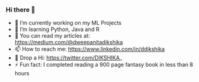 ### Hi there 👋

- 🔭 I’m currently working on my ML Projects
- 🌱 I’m learning Python, Java and R
- 💬 You can read my articles at: https://medium.com/@dweepanitadikshika
- 📫 How to reach me: https://www.linkedin.com/in/ddikshika
- 🌝 Drop a Hi: https://twitter.com/DIKSHIKA_
- ⚡ Fun fact: I completed reading a 900 page fantasy book in less than 8 hours
